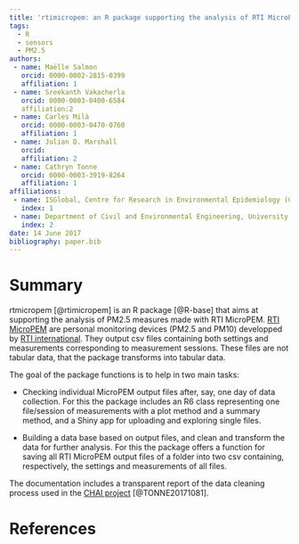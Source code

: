 ```yaml
---
title: 'rtimicropem: an R package supporting the analysis of RTI MicroPEM output files'
tags:
  - R
  - sensors
  - PM2.5
authors:
 - name: Maëlle Salmon
   orcid: 0000-0002-2815-0399
   affiliation: 1
 - name: Sreekanth Vakacherla
   orcid: 0000-0003-0400-6584
   affiliation:2
 - name: Carles Milà
   orcid: 0000-0003-0470-0760
   affiliation: 1
 - name: Julian D. Marshall
   orcid: 
   affiliation: 2
 - name: Cathryn Tonne
   orcid: 0000-0003-3919-8264
   affiliation: 1
affiliations:
 - name: ISGlobal, Centre for Research in Environmental Epidemiology (CREAL), Universitat Pompeu Fabra, CIBER Epidemiología y Salud Pública, Barcelona, Spain.
   index: 1
 - name: Department of Civil and Environmental Engineering, University of Washington, Seattle, WA, USA
   index: 2
date: 14 June 2017
bibliography: paper.bib
---
```


# Summary

rtmicropem [@rtimicropem] is an R package [@R-base] that aims at supporting the analysis of PM2.5 measures made with RTI MicroPEM. [RTI MicroPEM](https://www.rti.org/sites/default/files/brochures/rti_micropem.pdf) are personal monitoring devices (PM2.5 and PM10) developped by [RTI international](https://www.rti.org/). They output csv files containing both settings and measurements corresponding to measurement sessions. These files are not tabular data, that the package transforms into tabular data.

The goal of the package functions is to help in two main tasks:

-   Checking individual MicroPEM output files after, say, one day of data collection. For this the package includes an R6 class representing one file/session of measurements with a plot method and a summary method, and a Shiny app for uploading and exploring single files.

-   Building a data base based on output files, and clean and transform the data for further analysis. For this the package offers a function for saving all RTI MicroPEM output files of a folder into two csv containing, respectively, the settings and measurements of all files.

The documentation includes a transparent report of the data cleaning process used in the [CHAI project](http://www.chaiproject.org/) [@TONNE20171081].

# References
